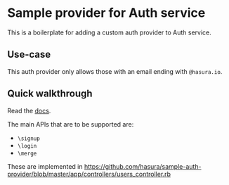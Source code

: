 # Sample provider for Auth service

This is a boilerplate for adding a custom auth provider to Auth service.

## Use-case

This auth provider only allows those with an email ending with `@hasura.io`.

## Quick walkthrough

Read the [docs](https://docs.platform.hasura.io/0.15/platform/manual/auth/authentication/providers/custom-provider.html).

The main APIs that are to be supported are:

- `\signup`
- `\login`
- `\merge`

These are implemented in https://github.com/hasura/sample-auth-provider/blob/master/app/controllers/users_controller.rb

